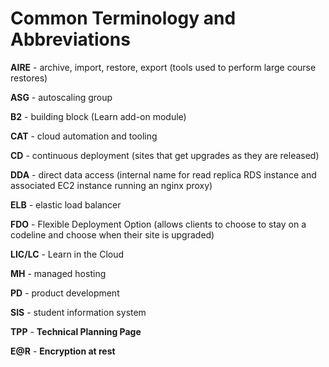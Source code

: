 # Common Terminology and Abbreviations


**AIRE** - archive, import, restore, export (tools used to perform large course restores)

**ASG** - autoscaling group

**B2** - building block (Learn add-on module)

**CAT** - cloud automation and tooling

**CD** -  continuous deployment (sites that get upgrades as they are released)

**DDA** - direct data access (internal name for read replica RDS instance and associated EC2 instance running an nginx proxy)

**ELB** - elastic load balancer

**FDO** -  Flexible Deployment Option (allows clients to choose to stay on a codeline and choose when their site is upgraded)

**LIC/LC** - Learn in the Cloud

**MH** - managed hosting

**PD** - product development

**SIS** - student information system

**TPP** - **Technical Planning Page**

**E@R** - **Encryption at rest**






